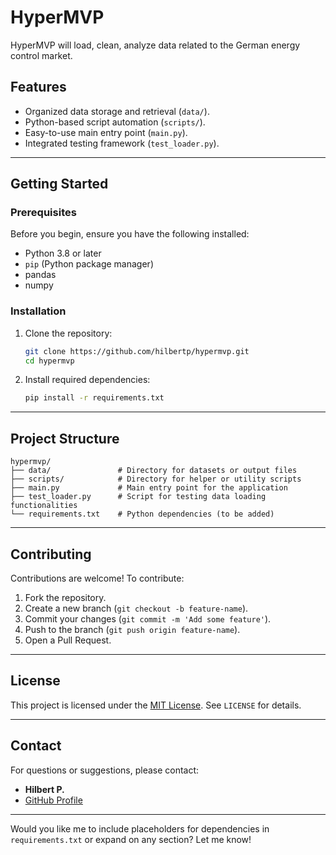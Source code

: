 
# **HyperMVP**
HyperMVP will load, clean, analyze data related to the German energy control market.


## **Features**
- Organized data storage and retrieval (`data/`).
- Python-based script automation (`scripts/`).
- Easy-to-use main entry point (`main.py`).
- Integrated testing framework (`test_loader.py`).

---

## **Getting Started**

### **Prerequisites**
Before you begin, ensure you have the following installed:
- Python 3.8 or later
- `pip` (Python package manager)
- pandas
- numpy

### **Installation**
1. Clone the repository:
   ```bash
   git clone https://github.com/hilbertp/hypermvp.git
   cd hypermvp
   ```
2. Install required dependencies:
   ```bash
   pip install -r requirements.txt
   ```

---


## **Project Structure**
```
hypermvp/
├── data/               # Directory for datasets or output files
├── scripts/            # Directory for helper or utility scripts
├── main.py             # Main entry point for the application
├── test_loader.py      # Script for testing data loading functionalities
└── requirements.txt    # Python dependencies (to be added)
```

---

## **Contributing**
Contributions are welcome! To contribute:
1. Fork the repository.
2. Create a new branch (`git checkout -b feature-name`).
3. Commit your changes (`git commit -m 'Add some feature'`).
4. Push to the branch (`git push origin feature-name`).
5. Open a Pull Request.

---

## **License**
This project is licensed under the [MIT License](LICENSE). See `LICENSE` for details.

---

## **Contact**
For questions or suggestions, please contact:  
- **Hilbert P.**  
- [GitHub Profile](https://github.com/hilbertp)

---

Would you like me to include placeholders for dependencies in `requirements.txt` or expand on any section? Let me know!
